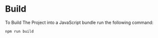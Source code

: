 # Build

To Build The Project into a JavaScript bundle run the following command:

```bash
npm run build
```
